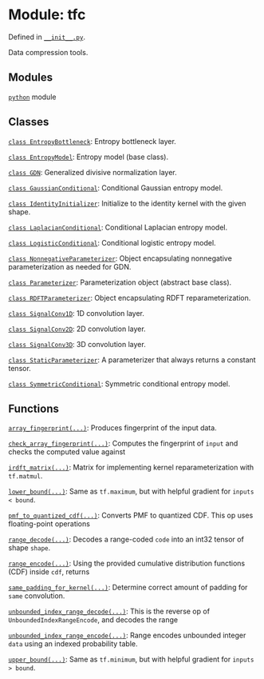 
# Module: tfc



Defined in [`__init__.py`](https://github.com/tensorflow/compression/tree/master/__init__.py).

<!-- Placeholder for "Used in" -->

Data compression tools.

## Modules

[`python`](./tfc/python.md) module

## Classes

[`class EntropyBottleneck`](./tfc/EntropyBottleneck.md): Entropy bottleneck layer.

[`class EntropyModel`](./tfc/EntropyModel.md): Entropy model (base class).

[`class GDN`](./tfc/GDN.md): Generalized divisive normalization layer.

[`class GaussianConditional`](./tfc/GaussianConditional.md): Conditional Gaussian entropy model.

[`class IdentityInitializer`](./tfc/IdentityInitializer.md): Initialize to the identity kernel with the given shape.

[`class LaplacianConditional`](./tfc/LaplacianConditional.md): Conditional Laplacian entropy model.

[`class LogisticConditional`](./tfc/LogisticConditional.md): Conditional logistic entropy model.

[`class NonnegativeParameterizer`](./tfc/NonnegativeParameterizer.md): Object encapsulating nonnegative parameterization as needed for GDN.

[`class Parameterizer`](./tfc/Parameterizer.md): Parameterization object (abstract base class).

[`class RDFTParameterizer`](./tfc/RDFTParameterizer.md): Object encapsulating RDFT reparameterization.

[`class SignalConv1D`](./tfc/SignalConv1D.md): 1D convolution layer.

[`class SignalConv2D`](./tfc/SignalConv2D.md): 2D convolution layer.

[`class SignalConv3D`](./tfc/SignalConv3D.md): 3D convolution layer.

[`class StaticParameterizer`](./tfc/StaticParameterizer.md): A parameterizer that always returns a constant tensor.

[`class SymmetricConditional`](./tfc/SymmetricConditional.md): Symmetric conditional entropy model.

## Functions

[`array_fingerprint(...)`](./tfc/array_fingerprint.md): Produces fingerprint of the input data.

[`check_array_fingerprint(...)`](./tfc/check_array_fingerprint.md): Computes the fingerprint of `input` and checks the computed value against

[`irdft_matrix(...)`](./tfc/irdft_matrix.md): Matrix for implementing kernel reparameterization with `tf.matmul`.

[`lower_bound(...)`](./tfc/lower_bound.md): Same as `tf.maximum`, but with helpful gradient for `inputs < bound`.

[`pmf_to_quantized_cdf(...)`](./tfc/pmf_to_quantized_cdf.md): Converts PMF to quantized CDF. This op uses floating-point operations

[`range_decode(...)`](./tfc/range_decode.md): Decodes a range-coded `code` into an int32 tensor of shape `shape`.

[`range_encode(...)`](./tfc/range_encode.md): Using the provided cumulative distribution functions (CDF) inside `cdf`, returns

[`same_padding_for_kernel(...)`](./tfc/same_padding_for_kernel.md): Determine correct amount of padding for `same` convolution.

[`unbounded_index_range_decode(...)`](./tfc/unbounded_index_range_decode.md): This is the reverse op of `UnboundedIndexRangeEncode`, and decodes the range

[`unbounded_index_range_encode(...)`](./tfc/unbounded_index_range_encode.md): Range encodes unbounded integer `data` using an indexed probability table.

[`upper_bound(...)`](./tfc/upper_bound.md): Same as `tf.minimum`, but with helpful gradient for `inputs > bound`.

